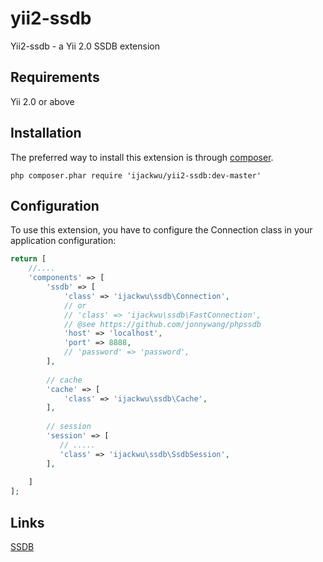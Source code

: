 # yii2-ssdb #

Yii2-ssdb - a Yii 2.0 SSDB extension

## Requirements ##

Yii 2.0 or above

## Installation ##

The preferred way to install this extension is through [composer](http://getcomposer.org/download/).
```
php composer.phar require 'ijackwu/yii2-ssdb:dev-master'
```


## Configuration ##

To use this extension, you have to configure the Connection class in your application configuration:

```php
return [
    //....
    'components' => [
        'ssdb' => [
            'class' => 'ijackwu\ssdb\Connection',
            // or 
            // 'class' => 'ijackwu\ssdb\FastConnection',
            // @see https://github.com/jonnywang/phpssdb
            'host' => 'localhost',
            'port' => 8888,
            // 'password' => 'password',
        ],
        
        // cache
        'cache' => [
            'class' => 'ijackwu\ssdb\Cache',
        ],
        
        // session
        'session' => [
           // .....
           'class' => 'ijackwu\ssdb\SsdbSession',
        ],
        
    ]
];
```




## Links ##

[SSDB](http://ssdb.io/)
